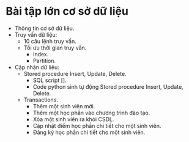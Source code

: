 # Bài tập lớn cơ sở dữ liệu
* Thông tin cơ sở dữ liệu.
* Truy vấn dữ liệu:
  - 10 câu lệnh truy vấn.
  - Tối ưu thời gian truy vấn.
    - Index.
    - Partition.
* Cập nhận dữ liệu:
  - Stored procedure Insert, Update, Delete.
    - SQL script [[]]().
    - Code python sinh tự động Stored procedure Insert, Update, Delete.
  - Transactions.
    - Thêm một sinh viên mới.
    - Thêm một học phần vào chương trình đào tạo.
    - Xóa một sinh viên ra khỏi CSDL.
    - Cập nhật điểm học phần chi tiết cho một sinh viên.
    - Đăng ký học phần chi tiết cho một sinh viên.
